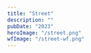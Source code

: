 ```yaml
---
title: "Street"
description: ""
pubDate: "2023"
heroImage: "/street.png"
wfImage: "/street-wf.png"
---
```

